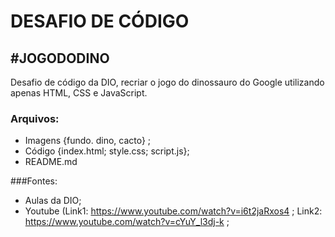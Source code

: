 # DESAFIO DE CÓDIGO
##  #JOGODODINO

Desafio de código da DIO, recriar o jogo do dinossauro do Google utilizando apenas HTML, CSS e JavaScript.


### Arquivos:
- Imagens {fundo. dino, cacto} ;
- Código {index.html; style.css; script.js};
- README.md


###Fontes: 
 - Aulas da DIO;
 - Youtube (Link1: https://www.youtube.com/watch?v=i6t2jaRxos4 ; Link2: https://www.youtube.com/watch?v=cYuY_l3dj-k ;
 